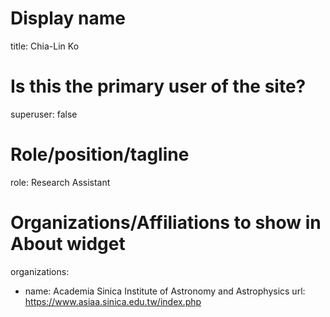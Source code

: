 # Display name
title: Chia-Lin Ko

# Is this the primary user of the site?
superuser: false

# Role/position/tagline
role: Research Assistant

# Organizations/Affiliations to show in About widget
organizations:
- name: Academia Sinica Institute of Astronomy and Astrophysics
  url: https://www.asiaa.sinica.edu.tw/index.php
